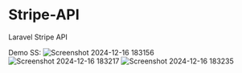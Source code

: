 # Stripe-API
Laravel Stripe API

Demo SS:
![Screenshot 2024-12-16 183156](https://github.com/user-attachments/assets/bba3efea-55d1-4ce2-b363-f91c27459f91)
![Screenshot 2024-12-16 183217](https://github.com/user-attachments/assets/a3ae79b3-bb6d-4977-97e5-45ce30a1e564)
![Screenshot 2024-12-16 183235](https://github.com/user-attachments/assets/2fd7747d-d422-4dbc-8f08-9295cfdf5b98)

